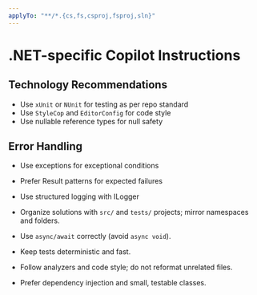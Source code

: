```yaml
---
applyTo: "**/*.{cs,fs,csproj,fsproj,sln}"
---
```


# .NET-specific Copilot Instructions

## Technology Recommendations

- Use `xUnit` or `NUnit` for testing as per repo standard
- Use `StyleCop` and `EditorConfig` for code style
- Use nullable reference types for null safety

## Error Handling

- Use exceptions for exceptional conditions
- Prefer Result patterns for expected failures
- Use structured logging with ILogger

- Organize solutions with `src/` and `tests/` projects; mirror namespaces and folders.
- Use `async/await` correctly (avoid `async void`).
- Keep tests deterministic and fast.
- Follow analyzers and code style; do not reformat unrelated files.
- Prefer dependency injection and small, testable classes.
